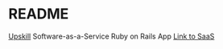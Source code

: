 # README

[Upskill](http://upskillcourses.com) Software-as-a-Service Ruby on Rails App
[Link to SaaS](murmuring-mountain-14704.herokuapp.com)